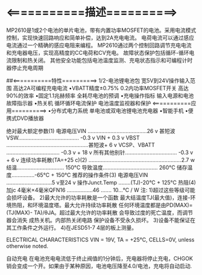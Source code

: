  # <===========描述==========>
  MP2610是1或2个电池的单片电池，带有内置功率MOSFET的电池。采用电流模式控制，实现快速回路响应和简单补偿，达到2A充电电流。
  电荷电流可以通过感应电流通过一个精确的感应电阻来编程。
  MP2610通过两个控制回路调节充电电流和充电器电压，实现高精度的CC电荷和CV充电。
  故障状态保护包括循环-循环电流限制和热关闭。
  其他安全功能包括电池温度监测、充电状态指示和可编程计时器停止充电周期

##<===========特性==========>
1/2-电池锂电池包
宽5V到24V操作输入范围
高达2A可编程充电电流
•VBATT精度±0.75%
0.2内功率MOSFET开关
高达90%的效率
•固定1.1兆赫频率
全耗尽电池的预调
•充电操作指标
输入电源和电池故障指示器
•热关机
循环循环电流保护
电池温度监视器和保护
<===========应用==========>
•分布式电力系统
单电池或双电池锂电池充电器
•智能手机
•便携式DVD播放器

绝对最大额定参数(1)
电源电压VIN .......................................26 v
甚短波VSW........................................ -0.3 v VIN + 0.3 v
VBST ......................................................甚短波+ 6 v
VCSP、VBATT ................................... -0.3 v + 18 v
所有其他别针.................................. -0.3 v + 6 v
连续功率耗散(TA=+25 c)(2)
.............................................................2.7 w
结温............................... 150°C
导致温度.................................... 260°C
储存温度...............-65°C + 150°C
推荐的操作条件(3)
电源电压VIN ..............................5 v至24 v
操作Junct.Temp ........(TJ)-20°C + 125°C
热阻(4)加jc
4毫米×4毫米QFN16 .................46 ....... 10…°C / W
注:
1)超过这些等级可能会损坏设备。
2)最大允许的功率耗散是一个函数
最大结温度TJ(最大值)，连接-环境热阻，和环境温度塔。最大允许持续功率耗散
任何环境温度都是由PD(MAX)=(TJ(MAX)-
TA)/θJA。超过最大允许的功率耗散
会导致过度的死亡温度，而调节器会消失
成热关机。内部热关闭电路
保护设备不受永久损坏。
3)设备不能保证在其工作条件之外运行。
4)在JESD51-7 4层的板上测量。

ELECTRICAL CHARACTERISTICS
VIN = 19V, TA = +25°C, CELLS=0V, unless otherwise noted.

自动充电
在电池充电电流低于终止阀值的1分钟后，充电器将停止充电，CHGOK销会变成一个开。如果由于某种原因，电池电压降至4.0/电池，充电将自动启动.
